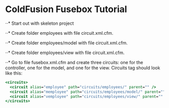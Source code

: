 # ColdFusion Fusebox Tutorial

⋅⋅* Start out with skeleton project

⋅⋅* Create folder employees with file circuit.xml.cfm.

⋅⋅* Create folder employees/model with file circuit.xml.cfm.

⋅⋅* Create folder employees/view with file circuit.xml.cfm.

⋅⋅* Go to file fusebox.xml.cfm and create three circuits: one for the controller, one for the model, and one for the view. Circuits tag should look like this:

```coldfusion
<circuits>
  <circuit alias="employee" path="circuits/employees/" parent="" />
  <circuit alias="memployee" path="circuits/employees/model/" parent="" />
  <circuit alias="vemployee" path="circuits/employees/view/" parent="" />
</circuits>
```
